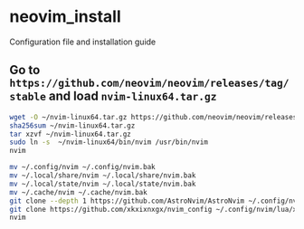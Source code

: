 # neovim_install
Configuration file and installation guide

## Go to `https://github.com/neovim/neovim/releases/tag/stable` and load `nvim-linux64.tar.gz`
```bash
wget -O ~/nvim-linux64.tar.gz https://github.com/neovim/neovim/releases/download/stable/nvim-linux64.tar.gz
sha256sum ~/nvim-linux64.tar.gz
tar xzvf ~/nvim-linux64.tar.gz
sudo ln -s  ~/nvim-linux64/bin/nvim /usr/bin/nvim
nvim

mv ~/.config/nvim ~/.config/nvim.bak
mv ~/.local/share/nvim ~/.local/share/nvim.bak
mv ~/.local/state/nvim ~/.local/state/nvim.bak
mv ~/.cache/nvim ~/.cache/nvim.bak
git clone --depth 1 https://github.com/AstroNvim/AstroNvim ~/.config/nvim
git clone https://github.com/xkxixnxgx/nvim_config ~/.config/nvim/lua/xkxixnxgx
nvim

```


